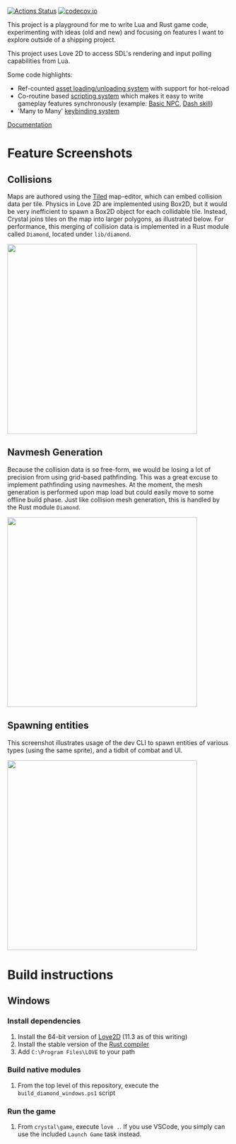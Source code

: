 [![Actions Status](https://github.com/agersant/crystal/workflows/Build/badge.svg)](https://github.com/agersant/crystal/actions) [![codecov.io](http://codecov.io/github/agersant/crystal/branch/master/graphs/badge.svg)](http://codecov.io/github/agersant/crystal)


This project is a playground for me to write Lua and Rust game code, experimenting with ideas (old and new) and focusing on features I want to explore outside of a shipping project.

This project uses Love 2D to access SDL's rendering and input polling capabilities from Lua.

Some code highlights:

- Ref-counted [asset loading/unloading system](game/engine/resources/Assets.lua) with support for hot-reload
- Co-routine based [scripting system](game/engine/script/Script.lua) which makes it easy to write gameplay features synchronously (example: [Basic NPC](game/arpg/content/NPC.lua), [Dash skill](game/arpg/content/job/warrior/Dash.lua))
- 'Many to Many' [keybinding system](game/engine/input/InputDevice.lua)

[Documentation](docs/index.md)

# Feature Screenshots

## Collisions

Maps are authored using the [Tiled](http://www.mapeditor.org/) map-editor, which can embed collision data per tile. Physics in Love 2D are implemented using Box2D, but it would be very inefficient to spawn a Box2D object for each collidable tile. Instead, Crystal joins tiles on the map into larger polygons, as illustrated below. For performance, this merging of collision data is implemented in a Rust module called `Diamond`, located under `lib/diamond`.

<img src="docs/readme/crystal_physics_overlay.gif?raw=true" height="429"/>

## Navmesh Generation

Because the collision data is so free-form, we would be losing a lot of precision from using grid-based pathfinding. This was a great excuse to implement pathfinding using navmeshes. At the moment, the mesh generation is performed upon map load but could easily move to some offline build phase. Just like collision mesh generation, this is handled by the Rust module `Diamond`.

<img src="docs/readme/crystal_navmesh_overlay.gif?raw=true" height="429"/>

## Spawning entities

This screenshot illustrates usage of the dev CLI to spawn entities of various types (using the same sprite), and a tidbit of combat and UI.

<img src="docs/readme/crystal_spawn.gif?raw=true" height="429"/>

# Build instructions

## Windows

### Install dependencies
1. Install the 64-bit version of [Love2D](https://love2d.org/) (11.3 as of this writing)
2. Install the stable version of the [Rust compiler](https://www.rust-lang.org/learn/get-started)
3. Add `C:\Program Files\LOVE` to your path

### Build native modules
1. From the top level of this repository, execute the `build_diamond_windows.ps1` script

### Run the game
1. From `crystal\game`, execute `love .`. If you use VSCode, you simply can use the included `Launch Game` task instead.


